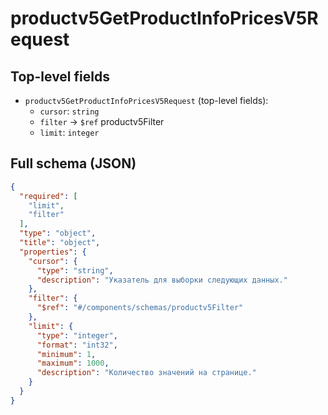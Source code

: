 # productv5GetProductInfoPricesV5Request

## Top-level fields
- `productv5GetProductInfoPricesV5Request` (top-level fields):
  - `cursor`: `string`
  - `filter` → `$ref` productv5Filter
  - `limit`: `integer`

## Full schema (JSON)
```json
{
  "required": [
    "limit",
    "filter"
  ],
  "type": "object",
  "title": "object",
  "properties": {
    "cursor": {
      "type": "string",
      "description": "Указатель для выборки следующих данных."
    },
    "filter": {
      "$ref": "#/components/schemas/productv5Filter"
    },
    "limit": {
      "type": "integer",
      "format": "int32",
      "minimum": 1,
      "maximum": 1000,
      "description": "Количество значений на странице."
    }
  }
}
```
